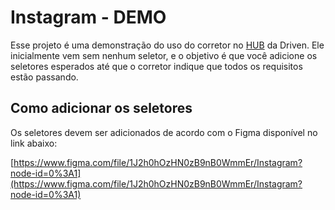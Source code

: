 # Instagram - DEMO

Esse projeto é uma demonstração do uso do corretor no [HUB](https://hub.driven.com.br) da Driven. Ele inicialmente vem sem nenhum seletor,
e o objetivo é que você adicione os seletores esperados até que o corretor indique que todos os requisitos estão passando.

## Como adicionar os seletores

Os seletores devem ser adicionados de acordo com o Figma disponível no link abaixo:

[https://www.figma.com/file/1J2h0hOzHN0zB9nB0WmmEr/Instagram?node-id=0%3A1](https://www.figma.com/file/1J2h0hOzHN0zB9nB0WmmEr/Instagram?node-id=0%3A1)
